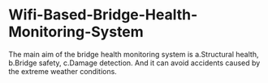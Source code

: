 # Wifi-Based-Bridge-Health-Monitoring-System
The main aim of the bridge health monitoring system is a.Structural health,  b.Bridge safety,  c.Damage detection. And it can avoid accidents caused by the extreme weather conditions.
